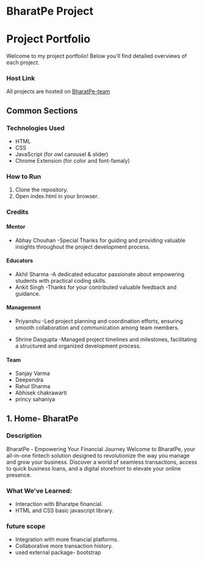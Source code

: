 # BharatPe Project
# Project Portfolio

Welcome to my project portfolio! Below you'll find detailed overviews of each project.
### Host Link 

 All projects are hosted on [BharatPe-team](https://sanjayvvarma.github.io/Bharat-Pe/) 

## Common Sections
### Technologies Used
* HTML
* CSS
* JavaScript (for owl carousel & slider) 
* Chrome Extension (for color and font-famaly)

### How to Run
1. Clone the repository.
2. Open index.html in your browser.

### Credits
#### Mentor
* Abhay Chouhan -Special Thanks for guiding and providing valuable insights throughout the project development process.
#### Educators
* Akhil Sharma -A dedicated educator passionate about empowering students with practical coding skills.
* Ankit Singh -Thanks for your contributed valuable feedback and guidance.
#### Management
* Priyanshu -Led project planning and coordination efforts, ensuring smooth collaboration and communication among team members.

* Shrine Dasgupta -Managed project timelines and milestones, facilitating a structured and organized development process.

#### Team
* Sanjay Varma
* Deependra 
* Rahul Sharma
* Abhisek chakrawarti
* princy sahaniya

## 1. Home- BharatPe

### Description
BharatPe - Empowering Your Financial Journey
Welcome to BharatPe, your all-in-one fintech solution designed to revolutionize the way you manage and grow your business. Discover a world of seamless transactions, access to quick business loans, and a digital storefront to elevate your online presence.
### What We've Learned:
* Interaction with Bharatpe financial.
* HTML and CSS basic javascript library.
### future scope
* Integration with more financial platforms.
* Collaborative more transaction history.
* used external package- bootstrap
